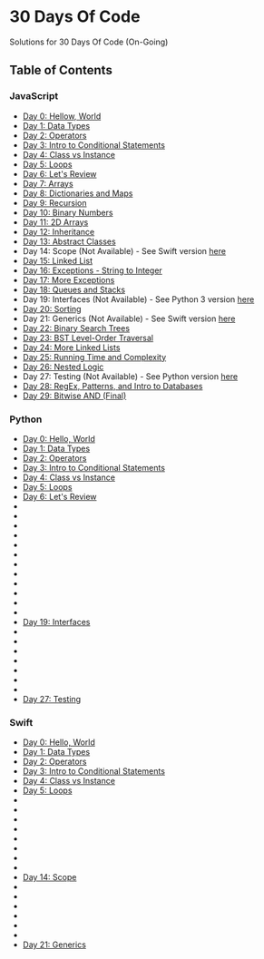 # 30 Days Of Code

Solutions for 30 Days Of Code (On-Going)

## Table of Contents

### JavaScript

- [Day 0: Hellow, World](https://github.com/julienshim/HackerRank-Playground/blob/master/30-Days-Of-Code/javascript/Day%200:%20Hello%2C%20World.js)
- [Day 1: Data Types](https://github.com/julienshim/HackerRank-Playground/blob/master/30-Days-Of-Code/javascript/Day%201:%20Data%20Types.js)
- [Day 2: Operators](https://github.com/julienshim/HackerRank-Playground/blob/master/30-Days-Of-Code/javascript/Day%202:%20Operators.js)
- [Day 3: Intro to Conditional Statements](https://github.com/julienshim/HackerRank-Playground/blob/master/30-Days-Of-Code/javascript/Day%203:%20Intro%20to%20Conditional%20Statements.js)
- [Day 4: Class vs Instance](https://github.com/julienshim/HackerRank-Playground/blob/master/30-Days-Of-Code/javascript/Day%204:%20Class%20vs%20Instance.js)
- [Day 5: Loops](https://github.com/julienshim/HackerRank-Playground/blob/master/30-Days-Of-Code/javascript/Day%205:%20Loops.js)
- [Day 6: Let's Review](https://github.com/julienshim/HackerRank-Playground/blob/master/30-Days-Of-Code/javascript/Day%206:%20Let's%20Review.js)
- [Day 7: Arrays](https://github.com/julienshim/HackerRank-Playground/blob/master/30-Days-Of-Code/javascript/Day%207:%20Arrays.js)
- [Day 8: Dictionaries and Maps](https://github.com/julienshim/HackerRank-Playground/blob/master/30-Days-Of-Code/javascript/Day%208:%20Dictionaries%20and%20Maps.js)
- [Day 9: Recursion](https://github.com/julienshim/HackerRank-Playground/blob/master/30-Days-Of-Code/javascript/Day%209:%20Recursion%203.js)
- [Day 10: Binary Numbers](https://github.com/julienshim/HackerRank-Playground/blob/master/30-Days-Of-Code/javascript/Day%2010:%20Binary%20Numbers.js)
- [Day 11: 2D Arrays](https://github.com/julienshim/HackerRank-Playground/blob/master/30-Days-Of-Code/javascript/Day%2011:%202D%20Arrays.js)
- [Day 12: Inheritance](https://github.com/julienshim/HackerRank-Playground/blob/master/30-Days-Of-Code/javascript/Day%2012:%20Inheritance.js)
- [Day 13: Abstract Classes](https://github.com/julienshim/HackerRank-Playground/blob/master/30-Days-Of-Code/javascript/Day%2013:%20Abstract%20Classes.js)
- Day 14: Scope (Not Available) - See Swift version [here](https://github.com/julienshim/HackerRank-Playground/blob/master/30-Days-Of-Code/swift/Day%2014:%20Scope.swift)
- [Day 15: Linked List](https://github.com/julienshim/HackerRank-Playground/blob/master/30-Days-Of-Code/javascript/Day%2015:%20Linked%20List.js)
- [Day 16: Exceptions - String to Integer](https://github.com/julienshim/HackerRank-Playground/blob/master/30-Days-Of-Code/javascript/Day%2016:%20Exceptions%20-%20String%20to%20Integer)
- [Day 17: More Exceptions](https://github.com/julienshim/HackerRank-Playground/blob/master/30-Days-Of-Code/javascript/Day%2017:%20More%20Exceptions.js)
- [Day 18: Queues and Stacks](https://github.com/julienshim/HackerRank-Playground/blob/master/30-Days-Of-Code/javascript/Day%2018:%20Queues%20and%20Stacks.js)
- Day 19: Interfaces (Not Available) - See Python 3 version [here](https://github.com/julienshim/HackerRank-Playground/blob/master/30-Days-Of-Code/python/Day%2019:%20Interfaces.py)
- [Day 20: Sorting](https://github.com/julienshim/HackerRank-Playground/blob/master/30-Days-Of-Code/javascript/Day%2020:%20Sorting.js)
- Day 21: Generics (Not Available) - See Swift version [here](https://github.com/julienshim/HackerRank-Playground/blob/master/30-Days-Of-Code/swift/Day%2021:%20Generics.swift)
- [Day 22: Binary Search Trees](https://github.com/julienshim/HackerRank-Playground/blob/master/30-Days-Of-Code/javascript/Day%2022:%20Binary%20Search%20Trees.js)
- [Day 23: BST Level-Order Traversal](https://github.com/julienshim/HackerRank-Playground/blob/master/30-Days-Of-Code/javascript/Day%2023:%20BST%20Level-Order%20Traversal.js)
- [Day 24: More Linked Lists](https://github.com/julienshim/HackerRank-Playground/blob/master/30-Days-Of-Code/javascript/Day%2024:%20More%20Linked%20Lists.js)
- [Day 25: Running Time and Complexity](https://github.com/julienshim/HackerRank-Playground/blob/master/30-Days-Of-Code/javascript/Day%2025:%20Running%20Time%20and%20Complexity.js)
- [Day 26: Nested Logic](https://github.com/julienshim/HackerRank-Playground/blob/master/30-Days-Of-Code/javascript/Day%2026:%20Nested%20Logic.js)
- Day 27: Testing (Not Available) - See Python version [here](https://github.com/julienshim/HackerRank-Playground/blob/master/30-Days-Of-Code/python/Day%2027:%20Testing.py)
- [Day 28: RegEx, Patterns, and Intro to Databases](https://github.com/julienshim/HackerRank-Playground/blob/master/30-Days-Of-Code/javascript/Day%2028:%20RegEx%2C%20Patterns%2C%20and%20Intro%20to%20Databases.js)
- [Day 29: Bitwise AND (Final)](https://github.com/julienshim/HackerRank-Playground/blob/master/30-Days-Of-Code/javascript/Day%2029:%20Bitwise%20AND.js)

### Python

- [Day 0: Hello, World](https://github.com/julienshim/HackerRank-Playground/blob/master/30-Days-Of-Code/python/Day%200:%20Hello%2C%20World.py)
- [Day 1: Data Types](https://github.com/julienshim/HackerRank-Playground/blob/master/30-Days-Of-Code/python/Day%201:%20Data%20Types.py)
- [Day 2: Operators](https://github.com/julienshim/HackerRank-Playground/blob/master/30-Days-Of-Code/python/Day%202:%20Operators.py)
- [Day 3: Intro to Conditional Statements](https://github.com/julienshim/HackerRank-Playground/blob/master/30-Days-Of-Code/python/Day%203:%20Intro%20to%20Conditional%20Statements.py)
- [Day 4: Class vs Instance](https://github.com/julienshim/HackerRank-Playground/blob/master/30-Days-Of-Code/python/Day%204:%20Class%20vs%20Instance.py)
- [Day 5: Loops](https://github.com/julienshim/HackerRank-Playground/blob/master/30-Days-Of-Code/python/Day%205:%20Loops.py)
- [Day 6: Let's Review](https://github.com/julienshim/HackerRank-Playground/blob/master/30-Days-Of-Code/python/Day%206:%20Let's%20Review.py)
-
-
-
-
-
-
-
-
-
-
-
-
- [Day 19: Interfaces](https://github.com/julienshim/HackerRank-Playground/blob/master/30-Days-Of-Code/python/Day%2019:%20Interfaces.py)
-
-
-
-
-
-
-
- [Day 27: Testing](https://github.com/julienshim/HackerRank-Playground/blob/master/30-Days-Of-Code/python/Day%2027:%20Testing.py)

### Swift

- [Day 0: Hello, World](https://github.com/julienshim/HackerRank-Playground/blob/master/30-Days-Of-Code/swift/Day%200:%20Hello%2C%20World.swift)
- [Day 1: Data Types](https://github.com/julienshim/HackerRank-Playground/blob/master/30-Days-Of-Code/swift/Day%201:%20Data%20Types.swift)
- [Day 2: Operators](https://github.com/julienshim/HackerRank-Playground/blob/master/30-Days-Of-Code/swift/Day%202:%20Operators.swift)
- [Day 3: Intro to Conditional Statements](https://github.com/julienshim/HackerRank-Playground/blob/master/30-Days-Of-Code/swift/Day%203%20:%20Intro%20to%20Conditional%20Statements.swift)
- [Day 4: Class vs Instance](https://github.com/julienshim/HackerRank-Playground/blob/master/30-Days-Of-Code/swift/Day%204:%20Class%20vs%20Instance.swift)
- [Day 5: Loops](https://github.com/julienshim/HackerRank-Playground/blob/master/30-Days-Of-Code/swift/Day%205:%20Loops.swift)
-
-
-
-
-
-
-
-
- [Day 14: Scope](https://github.com/julienshim/HackerRank-Playground/blob/master/30-Days-Of-Code/swift/Day%2014:%20Scope.swift)
-
-
-
-
-
-
- [Day 21: Generics](https://github.com/julienshim/HackerRank-Playground/blob/master/30-Days-Of-Code/swift/Day%2021:%20Generics.swift)
